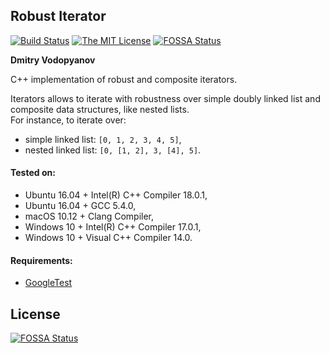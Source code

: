 ## Robust Iterator
[![Build Status](https://travis-ci.org/dmitryvodop/robust_iterator.svg?branch=master)](https://travis-ci.org/dmitryvodop/robust_iterator)
[![The MIT License](https://img.shields.io/github/license/mashape/apistatus.svg)](LICENSE)
[![FOSSA Status](https://app.fossa.io/api/projects/git%2Bgithub.com%2Fdmitryvodop%2Frobust_iterator.svg?type=shield)](https://app.fossa.io/projects/git%2Bgithub.com%2Fdmitryvodop%2Frobust_iterator?ref=badge_shield)


**Dmitry Vodopyanov**

C++ implementation of robust and composite iterators.  

Iterators allows to iterate with robustness over simple doubly linked list and composite data structures, like nested lists.  
For instance, to iterate over: 

- simple linked list: ```[0, 1, 2, 3, 4, 5]```,
- nested linked list: ```[0, [1, 2], 3, [4], 5]```.

#### Tested on:  

- Ubuntu 16.04 + Intel(R) C++ Compiler 18.0.1,
- Ubuntu 16.04 + GCC 5.4.0,
- macOS 10.12 + Clang Compiler,
- Windows 10 + Intel(R) C++ Compiler 17.0.1,
- Windows 10 + Visual C++ Compiler 14.0.

#### Requirements:

- [GoogleTest](https://github.com/google/googletest)


## License
[![FOSSA Status](https://app.fossa.io/api/projects/git%2Bgithub.com%2Fdmitryvodop%2Frobust_iterator.svg?type=large)](https://app.fossa.io/projects/git%2Bgithub.com%2Fdmitryvodop%2Frobust_iterator?ref=badge_large)